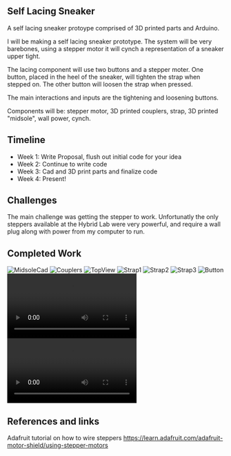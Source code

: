 ## Self Lacing Sneaker

A self lacing sneaker protoype comprised of 3D printed parts and Arduino.

I will be making a self lacing sneaker prototype. The system will be very barebones, using a stepper motor it will cynch a representation of a sneaker upper tight.

The lacing component will use two buttons and a stepper moter. One button, placed in the heel of the sneaker, will tighten the strap when stepped on. The other button will loosen the strap when pressed.

The main interactions and inputs are the tightening and loosening buttons.

Components will be: stepper motor, 3D printed couplers, strap, 3D printed "midsole", wall power, cynch.

## Timeline

- Week 1: Write Proposal, flush out initial code for your idea
- Week 2: Continue to write code
- Week 3: Cad and 3D print parts and finalize code
- Week 4: Present!

## Challenges

The main challenge was getting the stepper to work. Unfortunatly the only steppers available at the Hybrid Lab were very powerful, and require a wall plug along with power from my computer to run.

## Completed Work
![MidsoleCad](https://github.com/asweeks/final-proposal-1.md/blob/master/explodedMidsole.PNG)
![Couplers](https://github.com/asweeks/final-proposal-1.md/blob/master/couplers.PNG)
![TopView](https://github.com/asweeks/Self-Lacing-Final.md/blob/master/topView.JPG)
![Strap1](https://github.com/asweeks/Self-Lacing-Final.md/blob/master/StrapInCynch.JPG)
![Strap2](https://github.com/asweeks/Self-Lacing-Final.md/blob/master/StrapInCynch2.JPG)
![Strap3](https://github.com/asweeks/Self-Lacing-Final.md/blob/master/StrapInCynch3.JPG)
![Button](https://github.com/asweeks/Self-Lacing-Final.md/blob/master/Button.JPG)
![tightenVid](https://github.com/asweeks/Self-Lacing-Final.md/blob/master/IMG_E5198.MOV)
![tightenVid2](https://github.com/asweeks/Self-Lacing-Final.md/blob/master/topViewFoot.MOV)

## References and links
Adafruit tutorial on how to wire steppers
https://learn.adafruit.com/adafruit-motor-shield/using-stepper-motors
